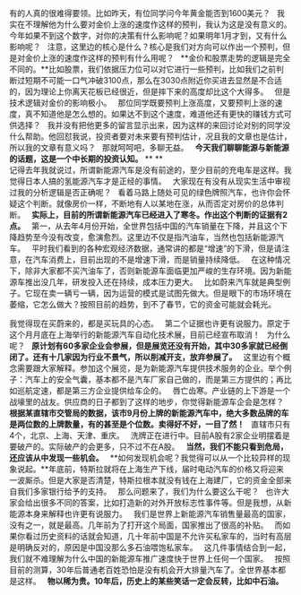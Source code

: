   
有的人真的很难得要领。比如昨天，有位同学问今年黄金能否到1600美元？
 
我实在不理解他为什么要对金价上涨的速度作这样的预判，我认为这是没有意义的。今年如果不到这个数字，对你的决策有什么影响呢？如果明年1月才到，又有什么影响呢？
 
注意，这里边的核心是什么？核心是我们对方向可以作出一个预判，但是对金价上涨的速度作这样的预判有什么用呢？
 
**金价和股票走势的逻辑是完全不同的。**比如股票，我们依据压力位可以对它进行一些预判，比如我们之前判断过短期不可能一口气冲破3100点，那么在3030点附近你买进去显然是不合适的，因为理论上你离天花板已经很近，但是摔下来的高度却比这个大得多。
 
但是技术逻辑对金价的影响极小。
 
那位同学既要预判上涨高度，又要预判上涨的速度，真不知道他是怎么想的。如果达不到这个速度，难道他还有更快的赚钱方式可供选择？
 
我并没有把他更多的留言显示出来，因为这样的来回讨论对别的同学没什么帮助。他回怼我说，投资者要对未来要有预判估计，况且我的文章也是估计，所以我的文章有意义吗？
 
那就呵呵吧，多聊无益。
 
**今天我们聊聊能源与新能源的话题，这是一个中长期的投资认知。**
** **  
记得去年我就说过，所谓新能源汽车是没有前途的，至少目前的充电车是这样。我觉得日本人搞的氢能源汽车才是正经的事情。
 
大家现在有没有从现实生活中审视过我的分析逻辑是否正确呢？
 
看着马路上随处可见的绿色牌照汽车，也许你会怀疑这个判断。就像房价一样，不断地有人以某地在涨，从而否定对房价的总体判断。
 
**实际上，目前的所谓新能源汽车已经进入了寒冬。作出这个判断的证据有2点。**
 
第一，从去年4月份开始，全世界包括中国的汽车销量在下降，并且这个下降趋势至今没有改变，愈演愈烈。这里边不仅是指汽油车，当然也包括新能源汽车。
 
平时我们看到的各种宏观经济数据，通常讲的都是“增速”的下滑，但是请注意，在汽车消费上，目前出现的不是增速下滑，而是销量持续降低。
 
在这种情况下，除非大家都不买汽油车了，否则新能源车面临更加严峻的生存环境。因为新能源车推出没几年，研发投入还在持续，成本压力更大。
 
比如蔚来汽车就是典型例子。它现在卖一辆亏一辆，因为运营的模式是试图先做大。但是眼下的市场环境在萎缩，它怎么做大？按照目前的趋势，到不了春节，它的资金可能就会耗光。
  
我觉得现在买蔚来的，都是买玩具的心态。
 
第二个证据也许更有说服力。原定于这个月月底在上海举行的新能源汽车自动化技术展，目前已经宣布取消！
 
为什么呢？
 
**原计划有60多家企业会参展，但是展览还没有开始，其中30多家就已经倒闭了。还有十几家因为行业不景气，所以削减开支，放弃参展了。**
 
这里边有个概念需要跟大家解释。参加这个展览，是为新能源汽车提供技术服务的企业。举个例子：汽车上的安全气囊，基本都不是汽车厂家自己做的，而是第三方提供的；再比如巡航定速，都是第三方企业提供给车企的。
 
唇亡齿寒。产业链的上下游是一个战壕里的战友。供应商的日子都到了这样的地步，你觉得新能源车企会是怎样？
 
**根据某直辖市交管局的数据，该市9月份上牌的新能源汽车中，绝大多数品牌的车是两位数的上牌数量，有的甚至是个位数。卖得好不好，一目了然！**
 
直辖市只有4个，北京、上海、天津、重庆。
 
洗牌正在进行中。目前A股有2家企业明摆着是要破产的。实际破产的会更多，只不过不在A股。
 
**当然，我们不能只看到危局，还应该从中发现一些机会。**
 
**如何发现机会呢？我觉得可以从一个比较异样的现象说起。**年底前，特斯拉就将在上海生产下线，届时电动汽车的价格又将迎来一波厮杀。但是大家是否清楚，特斯拉根本就没有钱在上海建厂，它的资金全部来自我们多家银行给予的支持。
 
那么问题来了，我们为什么要这么干呢？
 
也许大家会给出很多不同的答案，比如打造新的对外开放标志性事件等。但是我想，从新能源本身来解释也许更有说服力。
 
我们是世界上新能源汽车销售量最高的国家，没有之一，就是最高。几年前为了打开这个局面，国家推出了很高的补贴。
 
而如果你看过历史资料的话就会知道，几十年前中国是不允许买私家车的，当时有高层是明确反对的，原因是中国没那么多石油喂饱私家车。
 
这几件事情结合到一起，我们就不难理解为什么中国的新能源车推广速度快于世界上任何一个国家。
 
按照目前的测算，30年后普通老百姓恐怕是没有机会开大排量汽车了。全世界基本都是这样。
 
**物以稀为贵。10年后，历史上的某些笑话一定会反转，比如中石油。**